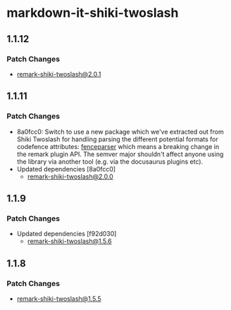 # markdown-it-shiki-twoslash

## 1.1.12

### Patch Changes

- remark-shiki-twoslash@2.0.1

## 1.1.11

### Patch Changes

- 8a0fcc0: Switch to use a new package which we've extracted out from Shiki Twoslash for handling parsing the different potential formats for codefence attributes: [fenceparser](https://www.npmjs.com/package/fenceparser) which means a breaking change in the remark plugin API. The semver major shouldn't affect anyone using the library via another tool (e.g. via the docusaurus plugins etc).
- Updated dependencies [8a0fcc0]
  - remark-shiki-twoslash@2.0.0

## 1.1.9

### Patch Changes

- Updated dependencies [f92d030]
  - remark-shiki-twoslash@1.5.6

## 1.1.8

### Patch Changes

- remark-shiki-twoslash@1.5.5
